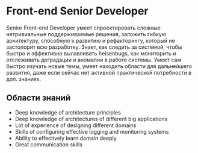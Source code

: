 # Front-end Senior Developer
Senior Front-end Developer умеет спроектировать сложные нетривиальные поддерживаемые решения, заложить гибкую архитектуру, способную к развитию и рефакторингу, который не застопорит всю разработку. Знает, как следить за системой, чтобы быстро и эффективно вылавливать heisenbugs, как мониторить и отслеживать деградации и аномалии в работе системы. Умеет сам быстро изучать новые темы, умеет находить области для дальнейшего развития, даже если сейчас нет активной практической потребности в доп. знаниях.

## Области знаний
- Deep knowledge of architecture principles
- Deep knowledge of architectures of different big applications
- Lot of experience of designing different domains
- Skills of configuring effective logging and monitoring systems
- Ability to effectively learn domain deeply
- Great communication skills
